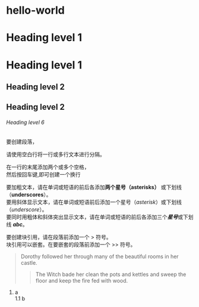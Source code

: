 # hello-world

# Heading level 1
Heading level 1
===============

## Heading level 2
Heading level 2
---------------

###### Heading level 6

要创建段落，

请使用空白行将一行或多行文本进行分隔。

在一行的末尾添加两个或多个空格，  
然后按回车键,即可创建一个换行

要加粗文本，请在单词或短语的前后各添加**两个星号（asterisks）**
或下划线（__underscores__）。  
要用斜体显示文本，请在单词或短语前后添加一个星号（*asterisk*）或下划线（_underscore_）。  
要同时用粗体和斜体突出显示文本，请在单词或短语的前后各添加三个***星号***或下划线 ___abc___。

要创建块引用，请在段落前添加一个 > 符号。  
块引用可以嵌套。在要嵌套的段落前添加一个 >> 符号。
>Dorothy followed her through many of the beautiful rooms in her castle.  
>>The Witch bade her clean the pots and kettles and sweep the floor and keep the fire fed with wood.

1. a  
1.1 b
